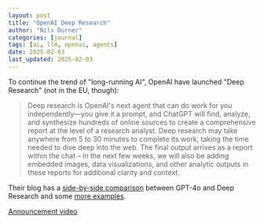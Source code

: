 ```yaml
---
layout: post
title: "OpenAI Deep Research"
author: "Nils Durner"
categories: [journal]
tags: [ai, llm, openai, agents]
date: 2025-02-03
last_updated: 2025-02-03
---
```


To continue the trend of "long-running AI", OpenAI have launched "Deep Research" (not in the EU, though):
> Deep research is OpenAI's next agent that can do work for you independently—you give it a prompt, and ChatGPT will find, analyze, and synthesize hundreds of online sources to create a comprehensive report at the level of a research analyst. Deep research may take anywhere from 5 to 30 minutes to complete its work, taking the time needed to dive deep into the web. The final output arrives as a report within the chat – in the next few weeks, we will also be adding embedded images, data visualizations, and other analytic outputs in these reports for additional clarity and context.

Their blog has a [side-by-side comparison](https://openai.com/index/introducing-deep-research/#:~:text=needle%20in%20a%20haystack) between GPT-4o and Deep Research and some [more examples](https://openai.com/index/introducing-deep-research/#:~:text=Expert-level%20task%20examples).

[Announcement video](https://x.com/OpenAI/status/1886219085236850889)